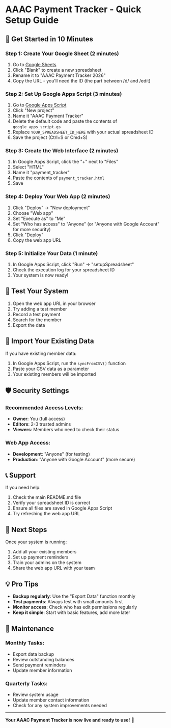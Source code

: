 # AAAC Payment Tracker - Quick Setup Guide

## 🚀 Get Started in 10 Minutes

### Step 1: Create Your Google Sheet (2 minutes)
1. Go to [Google Sheets](https://sheets.google.com)
2. Click "Blank" to create a new spreadsheet
3. Rename it to "AAAC Payment Tracker 2026"
4. Copy the URL - you'll need the ID (the part between /d/ and /edit)

### Step 2: Set Up Google Apps Script (3 minutes)
1. Go to [Google Apps Script](https://script.google.com)
2. Click "New project"
3. Name it "AAAC Payment Tracker"
4. Delete the default code and paste the contents of `google_apps_script.gs`
5. Replace `YOUR_SPREADSHEET_ID_HERE` with your actual spreadsheet ID
6. Save the project (Ctrl+S or Cmd+S)

### Step 3: Create the Web Interface (2 minutes)
1. In Google Apps Script, click the "+" next to "Files"
2. Select "HTML"
3. Name it "payment_tracker"
4. Paste the contents of `payment_tracker.html`
5. Save

### Step 4: Deploy Your Web App (2 minutes)
1. Click "Deploy" → "New deployment"
2. Choose "Web app"
3. Set "Execute as" to "Me"
4. Set "Who has access" to "Anyone" (or "Anyone with Google Account" for more security)
5. Click "Deploy"
6. Copy the web app URL

### Step 5: Initialize Your Data (1 minute)
1. In Google Apps Script, click "Run" → "setupSpreadsheet"
2. Check the execution log for your spreadsheet ID
3. Your system is now ready!

## 📱 Test Your System

1. Open the web app URL in your browser
2. Try adding a test member
3. Record a test payment
4. Search for the member
5. Export the data

## 🔧 Import Your Existing Data

If you have existing member data:

1. In Google Apps Script, run the `syncFromCSV()` function
2. Paste your CSV data as a parameter
3. Your existing members will be imported

## 🛡️ Security Settings

### Recommended Access Levels:
- **Owner**: You (full access)
- **Editors**: 2-3 trusted admins
- **Viewers**: Members who need to check their status

### Web App Access:
- **Development**: "Anyone" (for testing)
- **Production**: "Anyone with Google Account" (more secure)

## 📞 Support

If you need help:
1. Check the main README.md file
2. Verify your spreadsheet ID is correct
3. Ensure all files are saved in Google Apps Script
4. Try refreshing the web app URL

## 🎯 Next Steps

Once your system is running:
1. Add all your existing members
2. Set up payment reminders
3. Train your admins on the system
4. Share the web app URL with your team

## 💡 Pro Tips

- **Backup regularly**: Use the "Export Data" function monthly
- **Test payments**: Always test with small amounts first
- **Monitor access**: Check who has edit permissions regularly
- **Keep it simple**: Start with basic features, add more later

## 🔄 Maintenance

### Monthly Tasks:
- Export data backup
- Review outstanding balances
- Send payment reminders
- Update member information

### Quarterly Tasks:
- Review system usage
- Update member contact information
- Check for any system improvements needed

---

**Your AAAC Payment Tracker is now live and ready to use!** 🎉
